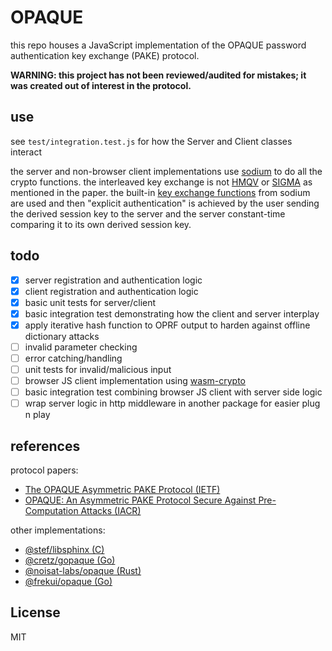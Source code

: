 # OPAQUE

this repo houses a JavaScript implementation of the OPAQUE password authentication key exchange (PAKE) protocol.

**WARNING: this project has not been reviewed/audited for mistakes; it was created out of interest in the protocol.**

## use
see `test/integration.test.js` for how the Server and Client classes interact

the server and non-browser client implementations use [sodium](https://github.com/sodium-friends/sodium-native)
to do all the crypto functions. the interleaved key exchange is not [HMQV](https://eprint.iacr.org/2005/176.pdf)
or [SIGMA](http://webee.technion.ac.il/~hugo/sigma-pdf.pdf) as mentioned in the paper.
the built-in [key exchange functions](https://download.libsodium.org/doc/key_exchange/) from sodium
are used and then "explicit authentication" is achieved by the user sending the derived
session key to the server and the server constant-time comparing it to its own derived session key.

## todo
- [x] server registration and authentication logic
- [x] client registration and authentication logic
- [x] basic unit tests for server/client
- [x] basic integration test demonstrating how the client and server interplay
- [x] apply iterative hash function to OPRF output to harden against offline dictionary attacks
- [ ] invalid parameter checking
- [ ] error catching/handling
- [ ] unit tests for invalid/malicious input
- [ ] browser JS client implementation using [wasm-crypto](https://github.com/jedisct1/wasm-crypto)
- [ ] basic integration test combining browser JS client with server side logic
- [ ] wrap server logic in http middleware in another package for easier plug n play
 
## references
protocol papers:
- [The OPAQUE Asymmetric PAKE Protocol (IETF)](https://tools.ietf.org/html/draft-krawczyk-cfrg-opaque-01)
- [OPAQUE: An Asymmetric PAKE Protocol Secure Against Pre-Computation Attacks (IACR)](https://eprint.iacr.org/2018/163.pdf)

other implementations:
- [@stef/libsphinx (C)](https://github.com/stef/libsphinx)
- [@cretz/gopaque (Go)](https://github.com/cretz/gopaque)
- [@noisat-labs/opaque (Rust)](https://github.com/noisat-labs/opaque)
- [@frekui/opaque (Go)](https://github.com/frekui/opaque)

## License
MIT
